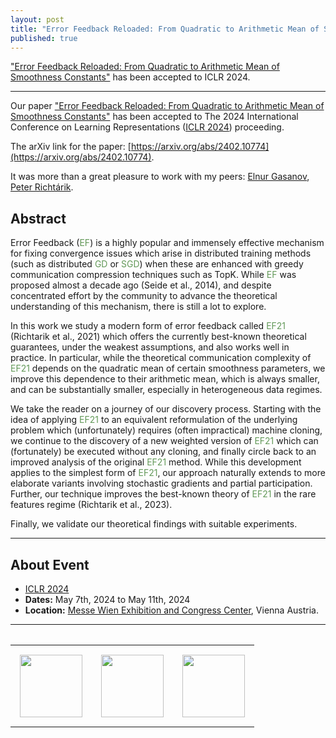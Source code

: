 ```yaml
---
layout: post
title: "Error Feedback Reloaded: From Quadratic to Arithmetic Mean of Smoothness Constants" has been accepted to ICLR 2024.
published: true
---
```


["Error Feedback Reloaded: From Quadratic to Arithmetic Mean of Smoothness Constants"](https://arxiv.org/abs/2402.10774) has been accepted to ICLR 2024.

---

Our paper ["Error Feedback Reloaded: From Quadratic to Arithmetic Mean of Smoothness Constants"](https://arxiv.org/abs/2402.10774) has been accepted to The 2024 International Conference on Learning Representations ([ICLR 2024](https://arxiv.org/abs/2402.10774)) proceeding.

The arXiv link for the paper: [https://arxiv.org/abs/2402.10774](https://arxiv.org/abs/2402.10774).

It was more than a great pleasure to work with my peers: [Elnur Gasanov](https://elnurgasanov.com/), [Peter Richtárik](https://richtarik.org/).

## Abstract

Error Feedback (<span style="color:rgb(99,153,89)">EF</span>) is a highly popular and immensely effective mechanism for fixing convergence issues which arise in distributed training 
methods (such as distributed <span style="color:rgb(99,153,89)">GD</span> or <span style="color:rgb(99,153,89)">SGD</span>) when these are enhanced with greedy communication compression techniques such as TopK. 
While <span style="color:rgb(99,153,89)">EF</span> was proposed almost a decade ago (Seide et al., 2014), and despite concentrated effort by the community to advance the theoretical 
understanding of this mechanism, there is still a lot to explore. 

In this work we study a modern form of error feedback called <span style="color:rgb(99,153,89)">EF21</span> (Richtarik et al., 2021) which offers the currently best-known theoretical guarantees, 
under the weakest assumptions, and also works well in practice. In particular, while the theoretical communication complexity of <span style="color:rgb(99,153,89)">EF21</span> depends on the 
quadratic mean of certain smoothness parameters, we improve this dependence to their arithmetic mean, which is always smaller, and can be substantially 
smaller, especially in heterogeneous data regimes. 

We take the reader on a journey of our discovery process. Starting with the idea of applying <span style="color:rgb(99,153,89)">EF21</span> to an equivalent reformulation of the underlying problem
which (unfortunately) requires (often impractical) machine cloning, we continue to the discovery of a new weighted version of <span style="color:rgb(99,153,89)">EF21</span> 
which can (fortunately) be executed without any cloning, and finally circle back to an improved analysis of the original <span style="color:rgb(99,153,89)">EF21</span> method. 
While this development applies to the simplest form of <span style="color:rgb(99,153,89)">EF21</span>, our approach naturally extends to more elaborate variants involving stochastic gradients and 
partial participation. Further, our technique improves the best-known theory of <span style="color:rgb(99,153,89)">EF21</span> in the rare features regime (Richtarik et al., 2023). 

Finally, we validate our theoretical findings with suitable experiments.

---

## About Event

* [ICLR 2024](https://iclr.cc/)
* **Dates:** May 7th, 2024 to May 11th, 2024
* **Location:** [Messe Wien Exhibition and Congress Center](https://www.messecongress.at/lage/?lang=en), Vienna Austria.

---

<table style="text-align:center;">
<tr>
<table>
<tr>
<td style="padding: 15px"> <img height="100px" src="https://burlachenkok.github.io/materials/KAUST-logo.svg"/> </td>
<td style="padding: 15px"> <img height="100px" src="https://burlachenkok.github.io/materials/SDAIA-Logo-2.svg"/> </td>
<td style="padding: 15px"> <img height="100px" src="https://burlachenkok.github.io/materials/ICLR_Logo.svg"/> </td>
</tr>
</table>
